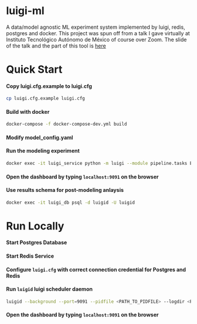 # luigi-ml
A data/model agnostic ML experiment system implemented by luigi, redis, postgres and docker.
This project was spun off from a talk I gave virtually at Instituto Tecnológico Autónomo de México of course over Zoom. The slide of the talk and the part of this tool is [here](http://tweddielin.com/slides/data_science_engineering_view/#35)

# Quick Start

#### Copy luigi.cfg.example to luigi.cfg

```bash
cp luigi.cfg.example luigi.cfg
```

#### Build with docker

```bash
docker-compose -f docker-compose-dev.yml build
```

#### Modify model_config.yaml

#### Run the modeling experiment

```bash
docker exec -it luigi_service python -m luigi --module pipeline.tasks Experiment --model-config=model_config.yaml --workers=4
```

#### Open the dashboard by typing `localhost:9091` on the browser

#### Use results schema for post-modeling anlaysis 
```bash
docker exec -it luigi_db psql -d luigid -U luigid
```

# Run Locally

#### Start Postgres Database

#### Start Redis Service

#### Configure `luigi.cfg` with correct connection credential for Postgres and Redis

#### Run `luigid` luigi scheduler daemon
```bash
luigid --background --port=9091 --pidfile <PATH_TO_PIDFILE> --logdir <PATH_TO_LOGDIR> --state-path <PATH_TO_STATEFILE>
```

#### Open the dashboard by typing `localhost:9091` on the browser

